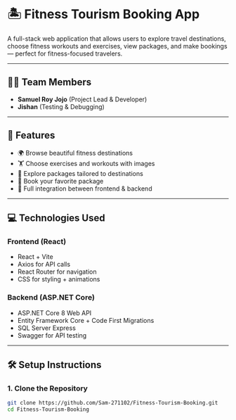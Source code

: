 # 🏝️ Fitness Tourism Booking App

A full-stack web application that allows users to explore travel destinations, choose fitness workouts and exercises, view packages, and make bookings — perfect for fitness-focused travelers.

---

## 👨‍💻 Team Members

- **Samuel Roy Jojo** (Project Lead & Developer)
- **Jishan** (Testing & Debugging)

---

## 🚀 Features

- 🌍 Browse beautiful fitness destinations
- 🏋️ Choose exercises and workouts with images
- 🎒 Explore packages tailored to destinations
- 📝 Book your favorite package
- 🔗 Full integration between frontend & backend

---

## 💻 Technologies Used

### Frontend (React)

- React + Vite
- Axios for API calls
- React Router for navigation
- CSS for styling + animations

### Backend (ASP.NET Core)

- ASP.NET Core 8 Web API
- Entity Framework Core + Code First Migrations
- SQL Server Express
- Swagger for API testing

---

## 🛠️ Setup Instructions

### 1. Clone the Repository

```bash
git clone https://github.com/Sam-271102/Fitness-Tourism-Booking.git
cd Fitness-Tourism-Booking

